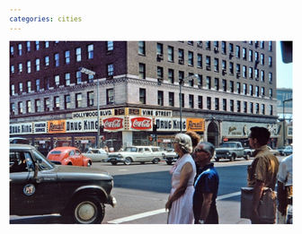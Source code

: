 ```yaml
---
categories: cities
---
```


![LA1](https://raw.githubusercontent.com/muneer78/muneer78.github.io/master/images/LA1.jpg)



